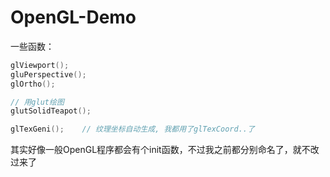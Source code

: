# OpenGL-Demo



一些函数：

```c++
glViewport();
gluPerspective();
glOrtho();

// 用glut绘图
glutSolidTeapot();

glTexGeni();	// 纹理坐标自动生成, 我都用了glTexCoord..了 
```



其实好像一般OpenGL程序都会有个init函数，不过我之前都分别命名了，就不改过来了